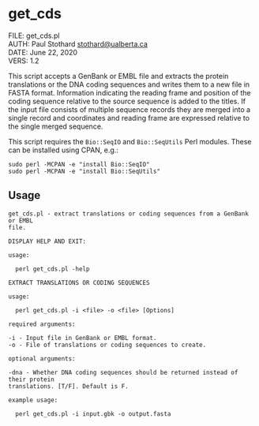 # get\_cds

FILE: get\_cds.pl  
AUTH: Paul Stothard <stothard@ualberta.ca>  
DATE: June 22, 2020  
VERS: 1.2  

This script accepts a GenBank or EMBL file and extracts the protein translations or the DNA coding sequences and writes them to a new file in FASTA format. Information indicating the reading frame and position of the coding sequence relative to the source sequence is added to the titles. If the input file consists of multiple sequence records they are merged into a single record and coordinates and reading frame are expressed relative to the single merged sequence. 

This script requires the `Bio::SeqIO` and `Bio::SeqUtils` Perl modules. These can be installed using CPAN, e.g.:

```
sudo perl -MCPAN -e "install Bio::SeqIO"
sudo perl -MCPAN -e "install Bio::SeqUtils"
```

## Usage

```
get_cds.pl - extract translations or coding sequences from a GenBank or EMBL
file.

DISPLAY HELP AND EXIT:

usage:

  perl get_cds.pl -help

EXTRACT TRANSLATIONS OR CODING SEQUENCES

usage:

  perl get_cds.pl -i <file> -o <file> [Options]

required arguments:

-i - Input file in GenBank or EMBL format.
-o - File of translations or coding sequences to create.

optional arguments:

-dna - Whether DNA coding sequences should be returned instead of their protein
translations. [T/F]. Default is F.

example usage:

  perl get_cds.pl -i input.gbk -o output.fasta
```
